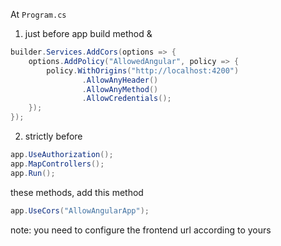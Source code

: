 At `Program.cs`  
1. just before app build method &  
```C#
builder.Services.AddCors(options => {
    options.AddPolicy("AllowedAngular", policy => {
        policy.WithOrigins("http://localhost:4200")
                .AllowAnyHeader()
                .AllowAnyMethod()
                .AllowCredentials();
    });
});
```
2. strictly before  
```C#
app.UseAuthorization();
app.MapControllers();
app.Run();
```  
these methods, add this method    
```C#
app.UseCors("AllowAngularApp");
```  

note: you need to configure the frontend url according to yours  